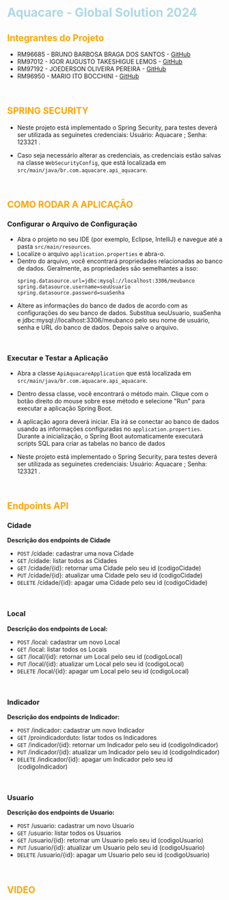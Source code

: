 # <font color="lightblue">**Aquacare - Global Solution 2024**</font>

## <font color="orange">**Integrantes do Projeto**</font> 
- RM96685 - BRUNO BARBOSA BRAGA DOS SANTOS - [GitHub](https://github.com/Dannzini)
- RM97012 - IGOR AUGUSTO TAKESHIGUE LEMOS - [GitHub](https://github.com/igoorlemoos)
- RM97192 - JOEDERSON OLIVEIRA PEREIRA - [GitHub](https://github.com/JoePereira)
- RM96950 - MARIO ITO BOCCHINI - [GitHub](https://github.com/mario-ito)

<br>

## <font color="orange">**SPRING SECURITY**</font> 

- Neste projeto está implementado o Spring Security, para testes deverá ser utilizada as seguinetes credenciais:
Usuário: Aquacare ; Senha: 123321 .

- Caso seja necessário alterar as credenciais, as credenciais estão salvas na classe `WebSecurityConfig`, que está localizada em `src/main/java/br.com.aquacare.api_aquacare`.

<br>

## <font color="orange">**COMO RODAR A APLICAÇÃO**</font> 
### Configurar o Arquivo de Configuração

- Abra o projeto no seu IDE (por exemplo, Eclipse, IntelliJ) e navegue até a pasta `src/main/resources`.
- Localize o arquivo `application.properties` e abra-o.
- Dentro do arquivo, você encontrará propriedades relacionadas ao banco de dados. Geralmente, as propriedades são semelhantes a isso:
   ```properties
   spring.datasource.url=jdbc:mysql://localhost:3306/meubanco
   spring.datasource.username=seuUsuario
   spring.datasource.password=suaSenha
- Altere as informações do banco de dados de acordo com as configurações do seu banco de dados. Substitua seuUsuario, suaSenha e jdbc:mysql://localhost:3306/meubanco pelo seu nome de usuário, senha e URL do banco de dados. Depois salve o arquivo.

<br>

### Executar e Testar a Aplicação
- Abra a classe `ApiAquacareApplication` que está localizada em `src/main/java/br.com.aquacare.api_aquacare`.
- Dentro dessa classe, você encontrará o método main. Clique com o botão direito do mouse sobre esse método e selecione "Run" para executar a aplicação Spring Boot.

- A aplicação agora deverá iniciar. Ela irá se conectar ao banco de dados usando as informações configuradas no `application.properties`. Durante a inicialização, o Spring Boot automaticamente executará scripts SQL para criar as tabelas no banco de dados

- Neste projeto está implementado o Spring Security, para testes deverá ser utilizada as seguinetes credenciais:
Usuário: Aquacare ; Senha: 123321 .

<br>


## <font color="orange">**Endpoints API**</font>

### **Cidade**

<b>Descrição dos endpoints de Cidade</b>

- `POST` /cidade: cadastrar uma nova Cidade
- `GET` /cidade: listar todos as Cidades
- `GET` /cidade/{id}: retornar uma Cidade pelo seu id (codigoCidade)
- `PUT` /cidade/{id}: atualizar uma Cidade pelo seu id (codigoCidade)
- `DELETE` /cidade/{id}: apagar uma Cidade pelo seu id (codigoCidade)

<br>

### **Local**

<b>Descrição dos endpoints de Local:</b>

- `POST` /local: cadastrar um novo Local
- `GET` /local: listar todos os Locais
- `GET` /local/{id}: retornar um Local pelo seu id (codigoLocal)
- `PUT` /local/{id}: atualizar um Local pelo seu id (codigoLocal)
- `DELETE` /local/{id}: apagar um Local pelo seu id (codigoLocal)

<br>

### **Indicador**

<b>Descrição dos endpoints de Indicador:</b>

- `POST` /indicador: cadastrar um novo Indicador
- `GET` /proindicadorduto: listar todos os Indicadores
- `GET` /indicador/{id}: retornar um Indicador pelo seu id (codigoIndicador)
- `PUT` /indicador/{id}: atualizar um Indicador pelo seu id (codigoIndicador)
- `DELETE` /indicador/{id}: apagar um Indicador pelo seu id (codigoIndicador)

<br>

### **Usuario**

<b>Descrição dos endpoints de Usuario:</b>

- `POST` /usuario: cadastrar um novo Usuario
- `GET` /usuario: listar todos os Usuarios
- `GET` /usuario/{id}: retornar um Usuario pelo seu id (codigoUsuario)
- `PUT` /usuario/{id}: atualizar um Usuario pelo seu id (codigoUsuario)
- `DELETE` /usuario/{id}: apagar um Usuario pelo seu id (codigoUsuario)

<br>

## <font color="orange">**VIDEO**</font>

